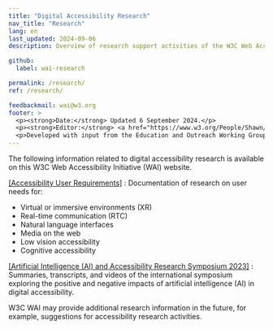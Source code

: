 ```yaml
---
title: "Digital Accessibility Research"
nav_title: "Research"
lang: en
last_updated: 2024-09-06
description: Overview of research support activities of the W3C Web Accessibility Initiative (WAI).

github:
  label: wai-research

permalink: /research/
ref: /research/

feedbackmail: wai@w3.org
footer: >
  <p><strong>Date:</strong> Updated 6 September 2024.</p>
  <p><strong>Editor:</strong> <a href="https://www.w3.org/People/Shawn/">Shawn Lawton Henry</a>.</p>
  <p>Developed with input from the Education and Outreach Working Group (<a href="https://www.w3.org/WAI/EO/">EOWG</a>).</p>
---
```


The following information related to digital accessibility research is available on this W3C Web Accessibility Initiative (WAI) website.

[[Accessibility User Requirements]](/research/user-requirements/)
: Documentation of research on user needs for:
  - Virtual or immersive environments (XR)
  - Real-time communication (RTC)
  - Natural language interfaces
  - Media on the web
  - Low vision accessibility
  - Cognitive accessibility

[[Artificial Intelligence (AI) and Accessibility Research Symposium 2023]](/research/ai2023/)
:   Summaries, transcripts, and videos of the international symposium exploring the positive and negative impacts of artificial intelligence (AI) in digital accessibility.

W3C WAI may provide additional research information in the future, for example, suggestions for accessibility research activities.
